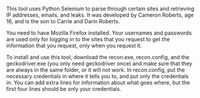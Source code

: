 This tool uses Python Selenium to parse through certain sites and retrieving IP addresses, emails, and leaks.  It was developed by Cameron Roberts, age 16, and is the son to Carrie and Darin Roberts.

You need to have Mozilla Firefox installed.  Your usernames and passwords are used only for logging in to the sites that you request to get the information that you request, only when you request it.

To install and use this tool, download the recon.exe, recon.config, and the geckodriver.exe (you only need geckodriver once) and make sure that they are always in the same folder, or it will not work.  In recon.config, put the necessary credentials in where it tells you to, and put only the credentials in.  You can add extra lines for information about what goes where, but the first four lines should be only your credentials.
